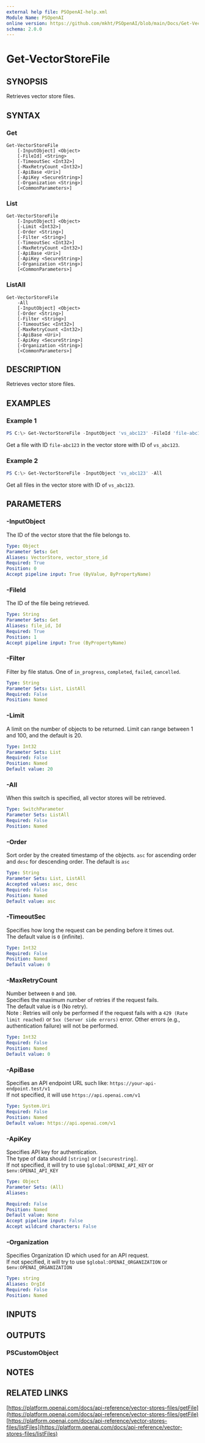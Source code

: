 ```yaml
---
external help file: PSOpenAI-help.xml
Module Name: PSOpenAI
online version: https://github.com/mkht/PSOpenAI/blob/main/Docs/Get-VectorStoreFile.md
schema: 2.0.0
---
```


# Get-VectorStoreFile

## SYNOPSIS
Retrieves vector store files.

## SYNTAX

### Get
```
Get-VectorStoreFile
    [-InputObject] <Object>
    [-FileId] <String>
    [-TimeoutSec <Int32>]
    [-MaxRetryCount <Int32>]
    [-ApiBase <Uri>]
    [-ApiKey <SecureString>]
    [-Organization <String>]
    [<CommonParameters>]
```

### List
```
Get-VectorStoreFile
    [-InputObject] <Object>
    [-Limit <Int32>]
    [-Order <String>]
    [-Filter <String>]
    [-TimeoutSec <Int32>]
    [-MaxRetryCount <Int32>]
    [-ApiBase <Uri>]
    [-ApiKey <SecureString>]
    [-Organization <String>]
    [<CommonParameters>]
```

### ListAll
```
Get-VectorStoreFile
    -All
    [-InputObject] <Object>
    [-Order <String>]
    [-Filter <String>]
    [-TimeoutSec <Int32>]
    [-MaxRetryCount <Int32>]
    [-ApiBase <Uri>]
    [-ApiKey <SecureString>]
    [-Organization <String>]
    [<CommonParameters>]
```

## DESCRIPTION
Retrieves vector store files.

## EXAMPLES

### Example 1
```powershell
PS C:\> Get-VectorStoreFile -InputObject 'vs_abc123' -FileId 'file-abc123'
```

Get a file with ID `file-abc123` in the vector store with ID of `vs_abc123`.

### Example 2
```powershell
PS C:\> Get-VectorStoreFile -InputObject 'vs_abc123' -All
```

Get all files in the vector store with ID of `vs_abc123`.

## PARAMETERS

### -InputObject
The ID of the vector store that the file belongs to.

```yaml
Type: Object
Parameter Sets: Get
Aliases: VectorStore, vector_store_id
Required: True
Position: 0
Accept pipeline input: True (ByValue, ByPropertyName)
```

### -FileId
The ID of the file being retrieved.

```yaml
Type: String
Parameter Sets: Get
Aliases: file_id, Id
Required: True
Position: 1
Accept pipeline input: True (ByPropertyName)
```

### -Filter
Filter by file status. One of `in_progress`, `completed`, `failed`, `cancelled`.

```yaml
Type: String
Parameter Sets: List, ListAll
Required: False
Position: Named
```

### -Limit
A limit on the number of objects to be returned. Limit can range between 1 and 100, and the default is 20.

```yaml
Type: Int32
Parameter Sets: List
Required: False
Position: Named
Default value: 20
```

### -All
When this switch is specified, all vector stores will be retrieved.

```yaml
Type: SwitchParameter
Parameter Sets: ListAll
Required: False
Position: Named
```

### -Order
Sort order by the created timestamp of the objects. `asc` for ascending order and `desc` for descending order. The default is `asc`

```yaml
Type: String
Parameter Sets: List, ListAll
Accepted values: asc, desc
Required: False
Position: Named
Default value: asc
```

### -TimeoutSec
Specifies how long the request can be pending before it times out.  
The default value is `0` (infinite).

```yaml
Type: Int32
Required: False
Position: Named
Default value: 0
```

### -MaxRetryCount
Number between `0` and `100`.  
Specifies the maximum number of retries if the request fails.  
The default value is `0` (No retry).  
Note : Retries will only be performed if the request fails with a `429 (Rate limit reached)` or `5xx (Server side errors)` error. Other errors (e.g., authentication failure) will not be performed.  

```yaml
Type: Int32
Required: False
Position: Named
Default value: 0
```

### -ApiBase
Specifies an API endpoint URL such like: `https://your-api-endpoint.test/v1`  
If not specified, it will use `https://api.openai.com/v1`

```yaml
Type: System.Uri
Required: False
Position: Named
Default value: https://api.openai.com/v1
```

### -ApiKey
Specifies API key for authentication.  
The type of data should `[string]` or `[securestring]`.  
If not specified, it will try to use `$global:OPENAI_API_KEY` or `$env:OPENAI_API_KEY`

```yaml
Type: Object
Parameter Sets: (All)
Aliases:

Required: False
Position: Named
Default value: None
Accept pipeline input: False
Accept wildcard characters: False
```

### -Organization
Specifies Organization ID which used for an API request.  
If not specified, it will try to use `$global:OPENAI_ORGANIZATION` or `$env:OPENAI_ORGANIZATION`

```yaml
Type: string
Aliases: OrgId
Required: False
Position: Named
```

## INPUTS

## OUTPUTS

### PSCustomObject

## NOTES

## RELATED LINKS

[https://platform.openai.com/docs/api-reference/vector-stores-files/getFile](https://platform.openai.com/docs/api-reference/vector-stores-files/getFile)
[https://platform.openai.com/docs/api-reference/vector-stores-files/listFiles](https://platform.openai.com/docs/api-reference/vector-stores-files/listFiles)
